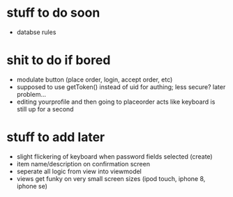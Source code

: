 # stuff to do soon
- databse rules


# shit to do if bored
- modulate button (place order, login, accept order, etc)
- supposed to use getToken() instead of uid for authing; less secure? later problem...
- editing yourprofile and then going to placeorder acts like keyboard is still up for a second

# stuff to add later

- slight flickering of keyboard when password fields selected (create)
- item name/description on confirmation screen
- seperate all logic from view into viewmodel
- views get funky on very small screen sizes (ipod touch, iphone 8, iphone se)
